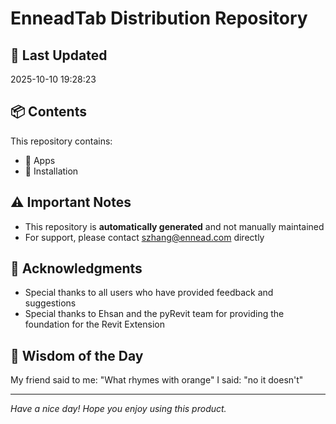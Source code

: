 # EnneadTab Distribution Repository

## 📅 Last Updated
2025-10-10 19:28:23



## 📦 Contents
This repository contains:
- 📂 Apps
- 📂 Installation

## ⚠️ Important Notes
- This repository is **automatically generated** and not manually maintained
- For support, please contact szhang@ennead.com directly

## 🙏 Acknowledgments
- Special thanks to all users who have provided feedback and suggestions
- Special thanks to Ehsan and the pyRevit team for providing the foundation for the Revit Extension

## 💭 Wisdom of the Day
My friend said to me: "What rhymes with orange" I said: "no it doesn't"

---
*Have a nice day! Hope you enjoy using this product.*

